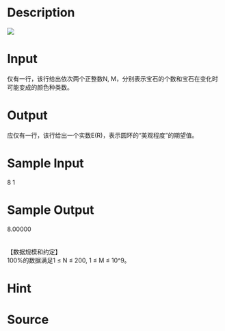 
# Description

<div class="content"> <img border="0" src="source/bzoj/2201/img/aHR0cHM6Ly9seWRzeS5jb20vSnVkZ2VPbmxpbmUvaW1hZ2VzLzIyMDEuanBn.jpg"/> 
</div>

# Input

<div class="content">仅有一行，该行给出依次两个正整数N, M，分别表示宝石的个数和宝石在变化时可能变成的颜色种类数。
</div>

# Output

<div class="content">应仅有一行，该行给出一个实数E(R)，表示圆环的“美观程度”的期望值。
</div>

# Sample Input

<div class="content"><span class="sampledata">8 1</span></div>

# Sample Output

<div class="content"><span class="sampledata">8.00000<br/>
<br/>
<br/>
【数据规模和约定】<br/>
	100%的数据满足1 ≤ N ≤ 200, 1 ≤ M ≤ 10^9。<br/>
</span></div>

# Hint

<div class="content"><p></p></div>

# Source

<div class="content"><p><a href="problemset.php?search="></a></p></div>


